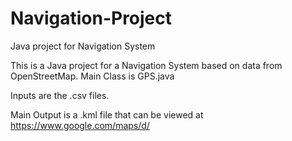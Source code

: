 # Navigation-Project
Java project for Navigation System

This is a Java project for a Navigation System based on data from OpenStreetMap.
Main Class is GPS.java

Inputs are the .csv files.

Main Output is a .kml file that can be viewed at https://www.google.com/maps/d/ 
